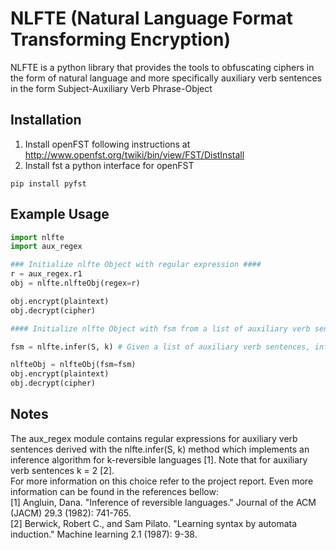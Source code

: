 # NLFTE (Natural Language Format Transforming Encryption)

NLFTE is a python library that provides the tools to obfuscating ciphers in the form of natural language and more specifically auxiliary verb sentences in the form Subject-Auxiliary Verb Phrase-Object

## Installation 
1. Install openFST following instructions at http://www.openfst.org/twiki/bin/view/FST/DistInstall
2. Install fst a python interface for openFST 
```
pip install pyfst
```


## Example Usage

```python
import nlfte
import aux_regex

### Initialize nlfte Object with regular expression ####
r = aux_regex.r1 
obj = nlfte.nlfteObj(regex=r)

obj.encrypt(plaintext)  
obj.decrypt(cipher) 

#### Initialize nlfte Object with fsm from a list of auxiliary verb sentences S ####

fsm = nlfte.infer(S, k) # Given a list of auxiliary verb sentences, infer and return the k-reversible FSM underlying it

nlfteObj = nlfteObj(fsm=fsm)
obj.encrypt(plaintext)  
obj.decrypt(cipher) 
``` 

## Notes

The aux_regex module contains regular expressions for auxiliary verb sentences derived with the nlfte.infer(S, k)
method which implements an inference algorithm for k-reversible languages [1]. 
Note that for auxiliary verb sentences k = 2 [2]. <br />
For more information on this choice refer to the project report. 
Even more information can be found in the references bellow:<br />
[1] Angluin, Dana. "Inference of reversible languages." Journal of the ACM (JACM) 29.3 (1982): 741-765.<br />
[2] Berwick, Robert C., and Sam Pilato. "Learning syntax by automata induction." Machine learning 2.1 (1987): 9-38.


